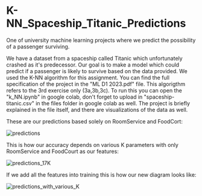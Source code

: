 # K-NN_Spaceship_Titanic_Predictions
One of university machine learning projects where we predict the possibility of a passenger surviving.

We have a dataset from a spaceship called Titanic which unfortunately crashed as it's predecessor. 
Our goal is to make a model which could predict if a passenger is likely to survive based on the
data provided. We used the K-NN algorithm for this assignment. You can find the full specification
of the project in the "ML D1 2023.pdf" file. This algorigthm refers to the 3rd exercise only (3a,3b,3c).
To run this you can open the "k_NN.ipynb" in google colab, don't forget to upload in "spaceship-titanic.csv"
in the files folder in google colab as well. The project is briefly explained in the file itself, and there
are visualizations of the data as well.

These are our predictions based solely on RoomService and FoodCort:

![predictions](https://github.com/Mixa26/K-NN_Spaceship_Titanic_Predictions/assets/71144280/6d5faeba-a08e-4941-afb8-7dbbd0b67067)

This is how our accuracy depends on various K parameters with only RoomService and FoodCourt as our features: 

![predictions_17K](https://github.com/Mixa26/K-NN_Spaceship_Titanic_Predictions/assets/71144280/b276d606-81a3-45b6-b948-032cc3171f47)

If we add all the features into training this is how our new diagram looks like: 

![predictions_with_various_K](https://github.com/Mixa26/K-NN_Spaceship_Titanic_Predictions/assets/71144280/dbf22e71-e383-4764-8135-22b25d1805b2)

